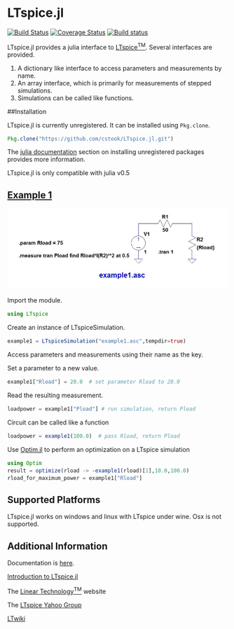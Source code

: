# LTspice.jl

[![Build Status](https://travis-ci.org/cstook/LTspice.jl.svg?branch=master)](https://travis-ci.org/cstook/LTspice.jl)
[![Coverage Status](https://coveralls.io/repos/cstook/LTspice.jl/badge.svg?branch=v0r4_working&service=github)](https://coveralls.io/github/cstook/LTspice.jl?branch=v0r4_working)
[![Build status](https://ci.appveyor.com/api/projects/status/uf5kr5bb7xvd8wrp/branch/master?svg=true)](https://ci.appveyor.com/project/cstook/ltspice-jl/branch/master)

LTspice.jl provides a julia interface to [LTspice<sup>TM</sup>](http://www.linear.com/designtools/software/#LTspice).  Several interfaces are provided.

1. A dictionary like interface to access parameters and measurements by name.
2. An array interface, which is primarily for measurements of stepped simulations.
3. Simulations can be called like functions.

##Installation

LTspice.jl is currently unregistered.  It can be installed using ```Pkg.clone```.
```julia
Pkg.clone("https://github.com/cstook/LTspice.jl.git")
```
The [julia documentation](http://docs.julialang.org) section on installing unregistered packages provides more information.

LTspice.jl is only compatible with julia v0.5

## [Example 1](https://github.com/cstook/LTspice.jl/blob/master/examples/example%201/example1.ipynb)

<img src="https://github.com/cstook/LTspice.jl/blob/master/examples/example%201/example1.jpg">

Import the module.
```julia
using LTspice
```

Create an instance of LTspiceSimulation.
```julia
example1 = LTspiceSimulation("example1.asc",tempdir=true)
```

Access parameters and measurements using their name as the key.

Set a parameter to a new value.
```julia
example1["Rload"] = 20.0  # set parameter Rload to 20.0
```

Read the resulting measurement.
```julia
loadpower = example1["Pload"] # run simulation, return Pload
```

Circuit can be called like a function
```julia
loadpower = example1(100.0)  # pass Rload, return Pload
```

Use [Optim.jl](https://github.com/JuliaOpt/Optim.jl) to perform an optimization on a LTspice simulation

```julia
using Optim
result = optimize(rload -> -example1(rload)[1],10.0,100.0)
rload_for_maximum_power = example1["Rload"]
```
## Supported Platforms

LTspice.jl works on windows and linux with LTspice under wine.  Osx is not supported.

## Additional Information

Documentation is [here](http://cstook.github.io/LTspice.jl).

[Introduction to LTspice.jl](https://github.com/cstook/LTspice.jl/blob/master/docs/src/introduction.ipynb)

The [Linear Technology<sup>TM</sup>](http://www.linear.com) website

The [LTspice Yahoo Group](https://groups.yahoo.com/neo/groups/LTspice/info)

[LTwiki](http://www.ltwiki.org)
